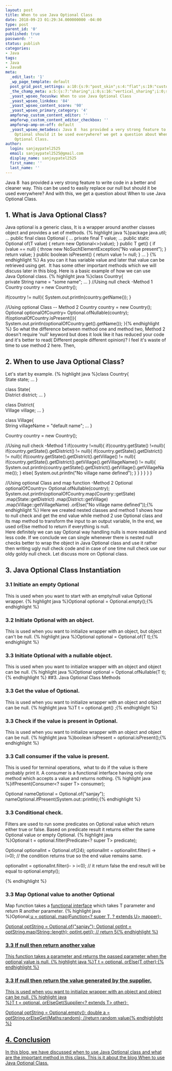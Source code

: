 ```yaml
---
layout: post
title: When to use Java Optional Class
date: 2018-09-23 01:29:34.000000000 -04:00
type: post
parent_id: '0'
published: true
password: ''
status: publish
categories:
- Java
tags:
- Java
- Java8
meta:
  _edit_last: '1'
  _wp_page_template: default
  post_grid_post_settings: a:10:{s:9:"post_skin";s:4:"flat";s:19:"custom_thumb_source";s:92:"https://abyte.stream/wp-content/plugins/post-grid/assets/frontend/css/images/placeholder.png";s:17:"font_awesome_icon";s:0:"";s:23:"font_awesome_icon_color";s:7:"#737272";s:22:"font_awesome_icon_size";s:4:"50px";s:17:"custom_youtube_id";s:0:"";s:15:"custom_vimeo_id";s:0:"";s:21:"custom_dailymotion_id";s:0:"";s:14:"custom_mp3_url";s:0:"";s:20:"custom_soundcloud_id";s:0:"";}
  _the_champ_meta: a:5:{s:7:"sharing";i:0;s:16:"vertical_sharing";i:0;s:7:"counter";i:0;s:16:"vertical_counter";i:0;s:11:"fb_comments";i:0;}
  _yoast_wpseo_focuskw: When to use Java Optional Class
  _yoast_wpseo_linkdex: '84'
  _yoast_wpseo_content_score: '90'
  _yoast_wpseo_primary_category: '4'
  ampforwp_custom_content_editor: ''
  ampforwp_custom_content_editor_checkbox: ''
  ampforwp-amp-on-off: default
  _yoast_wpseo_metadesc: Java 8  has provided a very strong feature to handle null.
    Optional should it be used everywhere? we get a question about When to use Java
    Optional Class.
author:
  login: sanjaypatel2525
  email: sanjaypatel2525@gmail.com
  display_name: sanjaypatel2525
  first_name: ''
  last_name: ''
---
```

Java 8  has provided a very strong feature to write code in a better and cleaner way. This can be used to easily replace our null but should it be used everywhere? And with this, we get a question about When to use Java Optional Class.
## 1. What is Java Optional Class?
Java optional is a generic class, It is a wrapper around another classes object and provides a set of methods.
{% highlight java %}package java.util;
...
public final class Optional<T> {
    ...
    private final T value;
    ...
    public static <T> Optional<T> of(T value) {
        return new Optional<>(value);
    }
    public T get() {
        if (value == null) {
            throw new NoSuchElementException("No value present");
        }
        return value;
    }
    public boolean isPresent() {
        return value != null;
    }
   ...
}
{% endhighlight %}
As you can it has variable value and later that value can be retrieved using get.  It has some other important methods which we will discuss later in this blog. Here is a basic example of how we can use Java Optional class.
{% highlight java %}class Country{  
  private String name = "some name";
  ...
}
//Using null check -Method 1
Country country = new Country();
    
if(country != null){
    System.out.println(country.getName());
}

//Using optional Class -- Method 2
Country country = new Country();		
Optional<Country> optionalOfCountry= Optional.ofNullable(country);
if(optionalOfCountry.isPresent()){
    System.out.println(optionalOfCountry.get().getName());
}{% endhighlight %}
So what the difference between method one and method two, Method 2 doesn't require 'null' keyword but does it look like it has reduced your code and it's better to read( Different people different opinion)? I feel it's waste of time to use method 2 here. Then,
## 2. When to use Java Optional Class?
Let's start by example.
{% highlight java %}class Country{  
  State state;
        ...
}

class State{  
  District district;
        ...
}

class District{  
  Village village;
        ...
}

class Village{  
  String villageName = "default name";
        ...
}

Country country = new Country();


//Using null check -Method 1
if(country !=null){
  if(country.getState() !=null){
    if(country.getState().getDistrict() != null){
      if(country.getState().getDistrict() != null){
        if(country.getState().getDistrict().getVillage() != null){
          if(country.getState().getDistrict().getVillage().getVillageName() != null){
            System.out.println(country.getState().getDistrict().getVillage().getVillageName());
          }
          else{
            System.out.println("No village name defined");
          }
        }
      }
    }
  }
}

//Using optional Class and map function -Method 2
Optional<Country> optionalOfCountry= Optional.ofNullable(country);
System.out.println(optionalOfCountry.map(Country::getState)
    .map(State::getDistrict)
    .map(District::getVillage)
    .map(Village::getVillageName)
    .orElse("No village name defined"));{% endhighlight %}
Here we created nested classes and method 1 shows how to null check and get the end value while method 2 use Optional class and its map method to transform the input to an output variable, In the end, we used orElse method to return if everything is null.<br />
Here definitely we can say Optional way handling nulls is more readable and less code. If we conclude we can single whenever there is nested null checks better to wrap the object in Java Optional class and use it rather then writing ugly null check code and in case of one time null check use our oldy goldy null check.
Let discuss more on Optional class.
## 3. Java Optional Class Instantiation
### 3.1 Initiate an empty Optional
This is used when you want to start with an empty/null value Optional wrapper.
{% highlight java %}Optional<T> optional = Optional.empty();{% endhighlight %}
### 3.2 Initiate Optional with an object.
This is used when you want to initialize wrapper with an object, but object can't be null.
{% highlight java %}Optional<T> optional = Optional.of(T t);{% endhighlight %}
### 3.3 Initiate Optional with a nullable object.
This is used when you want to initialize wrapper with an object and object can be null.
{% highlight java %}Optional<T> optional = Optional.ofNullable(T t);{% endhighlight %}
##3. Java Optional Class Methods
### 3.3 Get the value of Optional.
This is used when you want to initialize wrapper with an object and object can be null.
{% highlight java %}T t = optional.get() ;{% endhighlight %}
### 3.3 Check if the value is present in Optional.
This is used when you want to initialize wrapper with an object and object can be null.
{% highlight java %}boolean isPresent = optional.isPresent();{% endhighlight %}
### 3.3 Call consumer if the value is present.
This is used for terminal operations,  what to do if the value is there probably print it. A consumer is a functional interface having only one method which accepts a value and returns nothing.
{% highlight java %}ifPresent(Consumer<? super T> consumer);

Optional<String> nameOptional = Optional.of("sanjay");
nameOptional.ifPresent(System.out::println);{% endhighlight %}
### 3.3 Conditional check.
Filters are used to run some predicates on Optional value which return either true or false. Based on predicate result it returns either the same Optional value or empty Optional.
{% highlight java %}Optional<T> t = optional.filter(Predicate<? super T> predicate);

Optional<Integer> optionalInt = Optional.of(24);
optionalInt = optionalInt.filter(i -> i>0); // the condition returns true so the end value remains same.

optionalInt = optionalInt.filter(i- > i<0); // it return false the end result will be equal to optional.empty();

{% endhighlight %}
### 3.3 Map Optional value to another Optional
Map function takes a <a href="https://abyte.stream/2018/09/15/java-lambda-procedural-programming/">functional interface</a> which takes T parameter and return R another parameter.
{% highlight java %}Optional<U> u = optional. map(Function<? super T, ? extends U> mapper); 

Optional<String> optString = Optional.of("sanjay");
Optional<Int> optInt = optString.map(String::length);
optInt.get(); // return 5{% endhighlight %}
### 3.3 If null then return another value
This function takes a parameter and returns the passed parameter when the optional value is null.
{% highlight java %}T t = optional. orElse(T other);{% endhighlight %}
### 3.3 If null then return the value generated by the supplier.
This is used when you want to initialize wrapper with an object and object can be null.
{% highlight java %}T t = optional. orElseGet(Supplier<? extends T> other); 

Optional<String> optString = Optional.empty();
double a = optString.orElseGet(Maths:random); //return random value{% endhighlight %}
## 4. Conclusion
In this blog, we have discussed when to use Java Optional class and what are the important method in this class. This is it about the blog When to use Java Optional Class.
